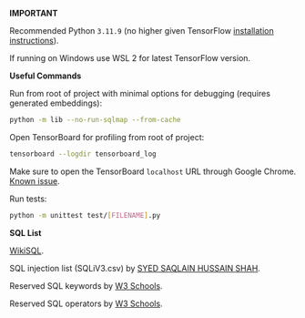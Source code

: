 **IMPORTANT**

Recommended Python `3.11.9` (no higher given TensorFlow [installation instructions](https://www.tensorflow.org/install)).

If running on Windows use WSL 2 for latest TensorFlow version.

**Useful Commands**

Run from root of project with minimal options for debugging (requires generated embeddings):

```sh
python -m lib --no-run-sqlmap --from-cache
```

Open TensorBoard for profiling from root of project:

```sh
tensorboard --logdir tensorboard_log
```

Make sure to open the TensorBoard `localhost` URL through Google Chrome. [Known issue](https://github.com/tensorflow/tensorboard/issues/2874).

Run tests:

```sh
python -m unittest test/[FILENAME].py
```

**SQL List**

[WikiSQL](https://github.com/salesforce/WikiSQL).

SQL injection list (SQLiV3.csv) by [SYED SAQLAIN HUSSAIN SHAH](https://www.kaggle.com/datasets/syedsaqlainhussain/sql-injection-dataset).

Reserved SQL keywords by [W3 Schools](https://www.w3schools.com/sql/sql_ref_keywords.asp).

Reserved SQL operators by [W3 Schools](https://www.w3schools.com/sql/sql_operators.asp).
